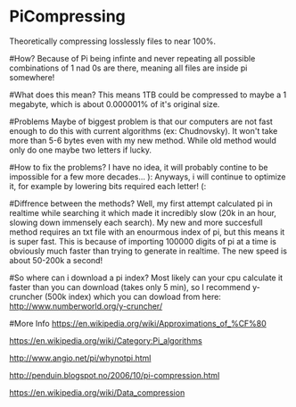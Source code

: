# PiCompressing
Theoretically compressing losslessly files to near 100%.

#How?
Because of Pi being infinte and never repeating all possible combinations of 1 nad 0s are there, meaning all files are inside pi somewhere!

#What does this mean?
This means 1TB could be compressed to maybe a 1 megabyte, which is about 0.000001% of it's original size.

#Problems
Maybe of biggest problem is that our computers are not fast enough to do this with current algorithms (ex: Chudnovsky).
It won't take more than 5-6 bytes even with my new method. While old method would only do one maybe two letters if lucky.

#How to fix the problems?
I have no idea, it will probably contine to be impossible for a few more decades... ):
Anyways, i will continue to optimize it, for example by lowering bits required each letter! (:

#Diffrence between the methods?
Well, my first attempt calculated pi in realtime while searching it which made it incredibly slow (20k in an hour, slowing down immensely each search).
My new and more succesfull method requires an txt file with an enourmous index of pi, but this means it is super fast. This is because of importing 100000 digits of pi at a time is obviously much faster than trying to generate in realtime. The new speed is about 50-200k a second!

#So where can i download a pi index?
Most likely can your cpu calculate it faster than you can download (takes only 5 min), so I recommend y-cruncher (500k index) which you can dowload from here: 
http://www.numberworld.org/y-cruncher/

#More Info
https://en.wikipedia.org/wiki/Approximations_of_%CF%80

https://en.wikipedia.org/wiki/Category:Pi_algorithms

http://www.angio.net/pi/whynotpi.html

http://penduin.blogspot.no/2006/10/pi-compression.html

https://en.wikipedia.org/wiki/Data_compression
